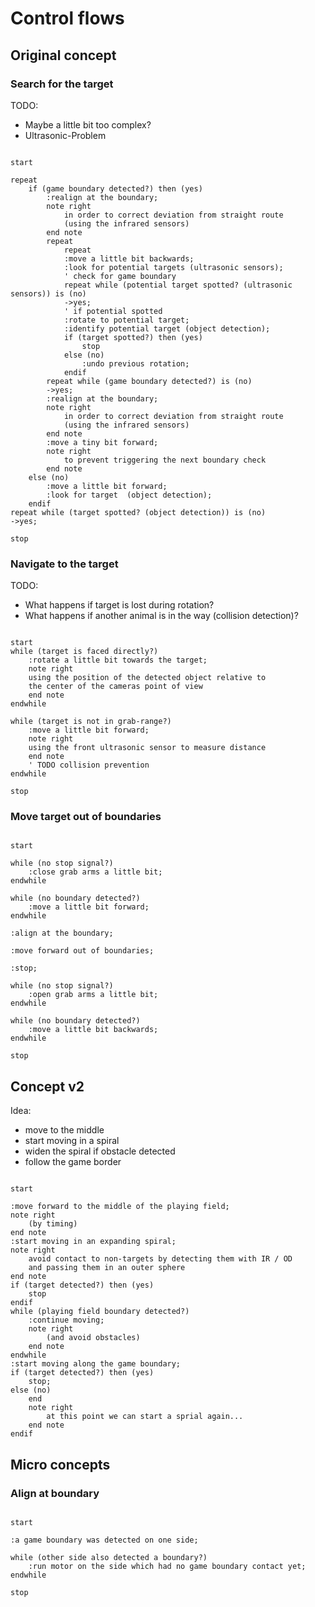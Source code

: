 # Control flows

## Original concept

### Search for the target

TODO:

* Maybe a little bit too complex?
* Ultrasonic-Problem

```plantuml

start

repeat
    if (game boundary detected?) then (yes)
        :realign at the boundary;
        note right
            in order to correct deviation from straight route
            (using the infrared sensors)
        end note
        repeat
            repeat
            :move a little bit backwards;
            :look for potential targets (ultrasonic sensors);
            ' check for game boundary
            repeat while (potential target spotted? (ultrasonic sensors)) is (no)
            ->yes;
            ' if potential spotted
            :rotate to potential target;
            :identify potential target (object detection);
            if (target spotted?) then (yes)
                stop
            else (no)
                :undo previous rotation;
            endif
        repeat while (game boundary detected?) is (no)
        ->yes;
        :realign at the boundary;
        note right
            in order to correct deviation from straight route
            (using the infrared sensors)
        end note
        :move a tiny bit forward;
        note right
            to prevent triggering the next boundary check
        end note
    else (no)
        :move a little bit forward;
        :look for target  (object detection);
    endif
repeat while (target spotted? (object detection)) is (no)
->yes;

stop

```

### Navigate to the target

TODO:

* What happens if target is lost during rotation?
* What happens if another animal is in the way (collision detection)?

```plantuml

start
while (target is faced directly?)
    :rotate a little bit towards the target;
    note right
    using the position of the detected object relative to
    the center of the cameras point of view
    end note
endwhile

while (target is not in grab-range?)
    :move a little bit forward;
    note right
    using the front ultrasonic sensor to measure distance
    end note
    ' TODO collision prevention
endwhile

stop

```

### Move target out of boundaries

```plantuml

start

while (no stop signal?)
    :close grab arms a little bit;
endwhile

while (no boundary detected?)
    :move a little bit forward;
endwhile

:align at the boundary;

:move forward out of boundaries;

:stop;

while (no stop signal?)
    :open grab arms a little bit;
endwhile

while (no boundary detected?)
    :move a little bit backwards;
endwhile

stop

```

## Concept v2

Idea:

* move to the middle 
* start moving in a spiral
* widen the spiral if obstacle detected
* follow the game border

```plantuml

start

:move forward to the middle of the playing field;
note right
    (by timing)
end note
:start moving in an expanding spiral;
note right
    avoid contact to non-targets by detecting them with IR / OD
    and passing them in an outer sphere
end note
if (target detected?) then (yes)
    stop
endif
while (playing field boundary detected?)
    :continue moving;
    note right
        (and avoid obstacles)
    end note
endwhile
:start moving along the game boundary;
if (target detected?) then (yes)
    stop;
else (no)
    end
    note right
        at this point we can start a sprial again...
    end note
endif

```

## Micro concepts

### Align at boundary

```plantuml

start

:a game boundary was detected on one side;

while (other side also detected a boundary?)
    :run motor on the side which had no game boundary contact yet;
endwhile

stop

```
